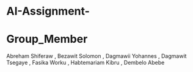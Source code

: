 # AI-Assignment-
# Group_Member
Abreham Shiferaw
, Bezawit Solomon
, Dagmawii Yohannes
, Dagmawit Tsegaye
, Fasika Worku
, Habtemariam Kibru
, Dembelo Abebe
